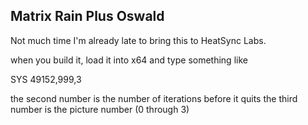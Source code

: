 Matrix Rain Plus Oswald
-----------------------

Not much time I'm already late to bring this to HeatSync Labs.

when you build it, load it into x64 and type something like

SYS 49152,999,3

the second number is the number of iterations before it quits
the third number is the picture number (0 through 3)

